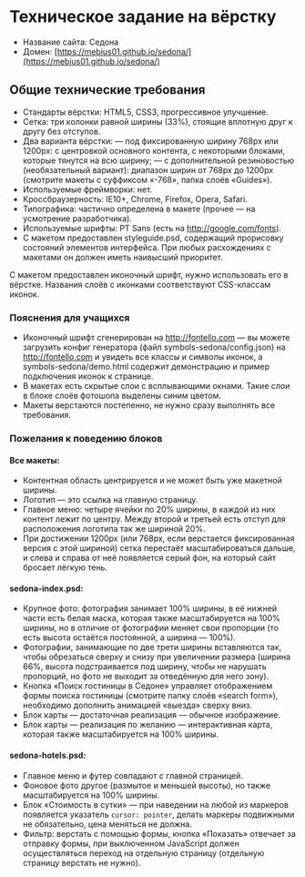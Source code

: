 # Техническое задание на вёрстку

* Название сайта: Седона
* Домен: [https://mebius01.github.io/sedona/](https://mebius01.github.io/sedona/)

## Общие технические требования

* Стандарты вёрстки: HTML5, CSS3, прогрессивное улучшение.
* Сетка: три колонки равной ширины (33%), стоящие вплотную друг к другу без отступов.
* Два варианта вёрстки:
	— под фиксированную ширину 768px или 1200px: с центровкой основного контента, с некоторыми блоками, которые тянутся на всю ширину;
	— с дополнительной резиновостью (необязательный вариант): диапазон ширин от 768px до 1200px (смотрите макеты с суффиксом «-768», папка слоёв «Guides»).
* Используемые фреймворки: нет.
* Кроссбраузерность: IE10+, Chrome, Firefox, Opera, Safari.
* Типографика: частично определена в макете (прочее — на усмотрение разработчика).
* Используемые шрифты: PT Sans (есть на http://google.com/fonts).
* С макетом предоставлен styleguide.psd, содержащий прорисовку состояний элементов интерфейса. При любых расхождениях с макетами он должен иметь наивысший приоритет.

С макетом предоставлен иконочный шрифт, нужно использовать его в вёрстке. Названия слоёв с иконками соответствуют CSS-классам иконок.

### Пояснения для учащихся

* Иконочный шрифт сгенерирован на http://fontello.com — вы можете загрузить конфиг генератора (файл symbols-sedona/config.json) на http://fontello.com и увидеть все классы и символы иконок, а symbols-sedona/demo.html содержит демонстрацию и пример подключения иконок к странице.
* В макетах есть скрытые слои с всплывающими окнами. Такие слои в блоке слоёв фотошопа выделены синим цветом.
* Макеты верстаются постепенно, не нужно сразу выполнять все требования.

### Пожелания к поведению блоков

#### Все макеты:

* Контентная область центрируется и не может быть уже макетной ширины.
* Логотип — это ссылка на главную страницу.
* Главное меню: четыре ячейки по 20% ширины, в каждой из них контент лежит по центру. Между второй и третьей есть отступ для расположения логотипа так же шириной 20%.
* При достижении 1200px (или 768px, если верстается фиксированная версия с этой шириной) сетка перестаёт масштабироваться дальше, и слева и справа от неё появляется серый фон, на который сайт бросает лёгкую тень.

#### sedona-index.psd:

* Крупное фото: фотография занимает 100% ширины, в её нижней части есть белая маска, которая также масштабируется на 100% ширины, но в отличие от фотографии меняет свои пропорции (то есть высота остаётся постоянной, а ширина — 100%).
* Фотографии, занимающие по две трети ширины вставляются так, чтобы обрезаться сверху и снизу при увеличении размера (ширина 66%, высота подстраивается под ширину, чтобы не нарушать пропорций, но фото не выходит за отведённую для него зону).
* Кнопка «Поиск гостиницы в Седоне» управляет отображением формы поиска гостиницы (смотрите папку слоёв «search form»), необходимо дополнить анимацией «выезда» сверху вниз.
* Блок карты — достаточная реализация — обычное изображение.
* Блок карты — реализация по желанию — интерактивная карта, которая также масштабируется на 100% ширины.

#### sedona-hotels.psd:

* Главное меню и футер совпадают с главной страницей.
* Фоновое фото другое (размытое и меньшей высоты), но также масштабируется на 100% ширины.
* Блок «Стоимость в сутки» — при наведении на любой из маркеров появляется указатель `cursor: pointer`, делать маркеры подвижными не обязательно, цена меняться не должна.
* Фильтр: верстать с помощью формы, кнопка «Показать» отвечает за отправку формы, при выключенном JavaScript должен осуществляться переход на отдельную страницу (отдельную страницу верстать не нужно).
